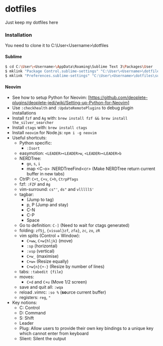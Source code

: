 # dotfiles
Just keep my dotfiles here

### Installation

You need to clone it to C:\User\<Username>\dotfiles


#### Sublime

```sh
$ cd C:\User\<Username>\AppData\Roaming\Sublime Text 3\Packages\User
$ mklink "Package Control.sublime-settings" "C:\User\<Username>\dotfiles\sublime3\Package Control.sublime-settings"
$ mklink "Preferences.sublime-settings" "C:\User\<Username>\dotfiles\sublime3\Preferences.sublime-settings"
```

#### Neovim

* See how to setup Python for Neovim: [https://github.com/deoplete-plugins/deoplete-jedi/wiki/Setting-up-Python-for-Neovim]
* Use `:checkhealth` and `:UpdateRemotePlugins` to debug plugin installations
* Install `fzf` and `Ag` with: `brew install fzf && brew install the_silver_searcher`
* Install `ctags` with: `brew install ctags`
* Install `neovim` for Node.js: `npm i -g neovim`
* Useful shortcuts:
  * Python specific:
    * `:Isort`
  * easymotion: `<LEADER><LEADER>w`, `<LEADER><LEADER>b`
  * NERDTree: 
    * `go`, `s`, `i`
    * map \<C-o\> :NERDTreeFind\<cr\> (Make NERDTree return current buffer in new tabs)
  * CtrlP: `C+t`, `C+v`, `C+h`, `CtrpPTags`
  * fzf: `:FZF` and `Ag`
  * vim-surround: `cs"'`, `ds"` and `vlllllS'`
  * tagbar:
    * <CR> (Jump to tag)
    * p, P (Jump and stay)
    * C-N
    * C-P
    * Space
  * Go to definition: `C-]` (Need to wait for ctags generated)
  * folding: `zf5j`, `{visual}zf`, `zfa}`, `zc`, `zo`, `zR`
  * vim splits (Control + Window): 
    * `C+ww`, `C+w{hljk}` (move)
    * `:sp` (horizontal)
    * `:vsp` (vertical)
    * `C+w_` (maximise) 
    * `C+w=` (Resize equally) 
    * `C+w{n}{+-}` (Resize by number of lines)
  * tabs: `:tabedit {file}`
  * moves:
    * `C+d` and `C+u` (Move 1/2 screen)
  * save and quit all: `:wqa`
  * reload .vimrc: `:so %` (**so**urce current buffer)
  * registers: `reg`, `"`
* Key notions:
  * C: Control
  * D: Command
  * S: Shift
  * Leader
  * Plug: Allow users to provide their own key bindings to a unique key which cannot enter from keyboard
  * Slient: Silent the output

